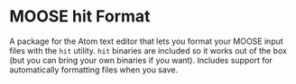 # MOOSE hit Format

A package for the Atom text editor that lets you format your MOOSE input files with the `hit` utility. `hit` binaries are included so it works out of the box (but you can bring your own binaries if you want). Includes support for automatically formatting files when you save.
